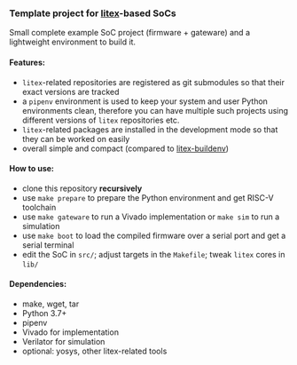 ### Template project for [litex](https://github.com/enjoy-digital/litex)-based SoCs

Small complete example SoC project (firmware + gateware) and a lightweight environment to build it.

#### Features:
-  `litex`-related repositories are registered as git submodules so that their
exact versions are tracked
- a `pipenv` environment is used to keep your system and user Python environments clean,
therefore you can have multiple such projects using different versions of `litex` 
repositories etc.
- `litex`-related packages are installed in the development mode so that they can be worked on easily
- overall simple and compact (compared to [litex-buildenv](https://github.com/timvideos/litex-buildenv))

#### How to use:
- clone this repository **recursively**
- use `make prepare` to prepare the Python environment and get RISC-V toolchain
- use `make gateware` to run a Vivado implementation or `make sim` to run a simulation
- use `make boot` to load the compiled firmware over a serial port and get a serial terminal
- edit the SoC in `src/`; adjust targets in the `Makefile`; tweak `litex` cores in `lib/`

#### Dependencies:
 - make, wget, tar
 - Python 3.7+
 - pipenv
 - Vivado for implementation
 - Verilator for simulation
 - optional: yosys, other litex-related tools

